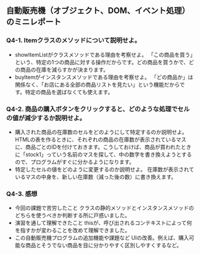 ## 自動販売機（オブジェクト、DOM、イベント処理）のミニレポート
### Q4-1. Itemクラスのメソッドについて説明せよ。
* showItemListがクラスメソッドである理由を考察せよ。
「この商品を買う」という、特定の1つの商品に対する操作だからです。どの商品を買うかで、どの商品の在庫を減らすかが決まります。
* buyItemがインスタンスメソッドである理由を考察せよ。
「どの商品か」は関係なく、「お店にある全部の商品リストを見たい」という機能だからです。特定の商品を選ばなくても使えます。
### Q4-2. 商品の購入ボタンをクリックすると、どのような処理でセルの値が減少するか説明せよ。
* 購入された商品の在庫数のセルをどのようにして特定するのか説明せよ。
HTMLの表を作るときに、それぞれの商品の在庫数が表示されているマスに、商品ごとのIDを付けておきます。こうしておけば、商品が買われたときに「stock1」っていう名前のマスを探して、中の数字を書き換えようとするので、プログラムがすぐに分かるようになります。
* 特定したセルの値をどのように変更するのか説明せよ。
在庫数が表示されているマスの中身を、新しい在庫数（減った後の数）に書き換えます。
### Q4-3. 感想
* 今回の課題で苦労したこと
クラスの静的メソッドとインスタンスメソッドのどちらを使うべきか判断する所に戸惑いました。
* 演習を通して理解できたこと
thisが、呼び出されるコンテキストによって何を指すかが変わることを改めて理解できました。
* この自動販売機プログラムの追加機能や課題など
  UIの改善。例えば、購入可能な商品とそうでない商品を目に分かりやすく区別しやすくするなど。
